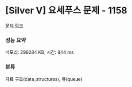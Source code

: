 # [Silver V] 요세푸스 문제 - 1158 

[문제 링크](https://www.acmicpc.net/problem/1158) 

### 성능 요약

메모리: 299284 KB, 시간: 844 ms

### 분류

자료 구조(data_structures), 큐(queue)

